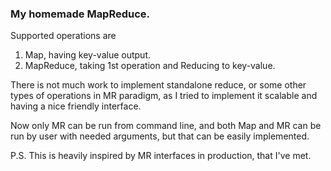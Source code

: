 ### My homemade MapReduce.

Supported operations are
1. Map, having key-value output.
2. MapReduce, taking 1st operation and Reducing to key-value.

There is not much work to implement standalone reduce, or some other types of operations in MR paradigm, as I tried to implement it scalable and having a nice friendly interface.

Now only MR can be run from command line, and both Map and MR can be run by user with needed arguments, but that can be easily implemented.

P.S. This is heavily inspired by MR interfaces in production, that I've met.
